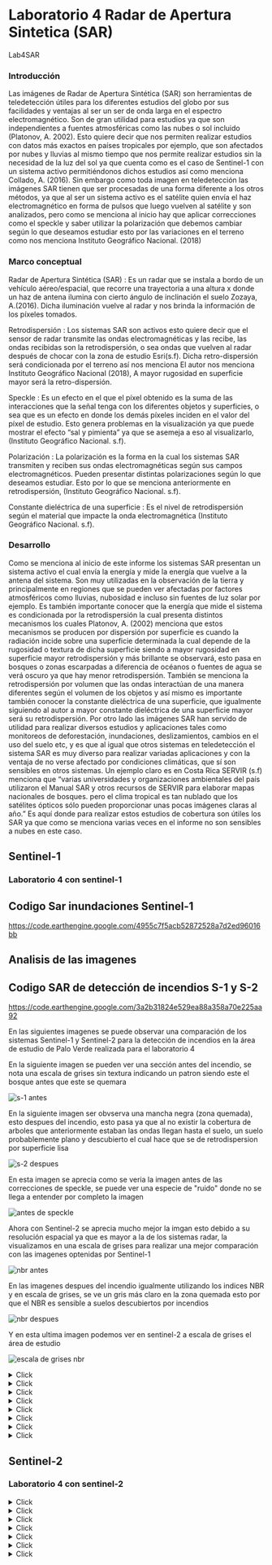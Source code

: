 # Laboratorio 4 Radar de Apertura Sintetica (SAR)

Lab4SAR




### Introducción 

Las imágenes de Radar de Apertura Sintética (SAR) son herramientas de teledetección útiles para los diferentes estudios del globo por sus facilidades y ventajas al ser un ser de onda larga en el espectro electromagnético. Son de gran utilidad para estudios ya que son independientes a fuentes atmosféricas como las nubes o sol incluido (Platonov, A. 2002). 
Esto quiere decir que nos permiten realizar estudios con datos más exactos en países tropicales por ejemplo, que son afectados por nubes y lluvias al mismo tiempo que nos permite realizar estudios sin la necesidad de la luz del sol ya que cuenta como es el caso de Sentinel-1 con un sistema activo permitiéndonos dichos estudios así como menciona Collado, A. (2016).
Sin embargo como toda imagen en teledetección las imágenes SAR tienen que ser procesadas de una forma diferente a los otros métodos, ya que al ser un sistema activo es el satélite quien envía el haz electromagnético en forma de pulsos que luego vuelven al satélite y son analizados, pero como se menciona al inicio hay que aplicar correcciones como el speckle y saber utilizar la polarización que debemos cambiar según lo que deseamos estudiar esto por las variaciones en el terreno como nos menciona Instituto Geográfico Nacional. (2018)


### Marco conceptual

Radar de Apertura Sintética (SAR) : Es un radar que se instala a bordo de un vehículo aéreo/espacial, que recorre una trayectoria a una altura x donde un haz de antena ilumina con cierto ángulo de inclinación el suelo Zozaya, A.(2016). Dicha iluminación vuelve al radar y nos brinda la información de los píxeles tomados.

Retrodispersión : Los sistemas SAR son activos esto quiere decir que el sensor de radar transmite las ondas electromagnéticas y las recibe, las ondas recibidas son la retrodispersión, o sea ondas que vuelven al radar después de chocar con la zona de estudio Esri(s.f). Dicha retro-dispersión será condicionada por el terreno así nos menciona El autor nos menciona Instituto Geográfico Nacional (2018), A mayor rugosidad en superficie mayor será la retro-dispersión.

Speckle : Es un efecto en el que el píxel obtenido es la suma de las interacciones que la señal tenga con los diferentes objetos y superficies, o sea que es un efecto en donde los demás píxeles inciden en el valor del píxel de estudio. Esto genera problemas en la visualización ya que puede mostrar el efecto “sal y pimienta” ya que se asemeja a eso al visualizarlo, (Instituto Geográfico Nacional. s.f).

Polarización : La polarización es la forma en la cual los sistemas SAR transmiten y reciben sus ondas electromagnéticas según sus campos electromagnéticos. Pueden presentar distintas polarizaciones según lo que deseamos estudiar. Esto por lo que se menciona anteriormente en retrodispersión, (Instituto Geográfico Nacional. s.f).

Constante dieléctrica de una superficie : Es el nivel de retrodispersión según el material que impacte la onda electromagnética (Instituto Geográfico Nacional. s.f).

### Desarrollo
	
Como se menciona al inicio de este informe los sistemas SAR presentan un sistema activo el cual envía la energía y mide la energía que vuelve a la antena del sistema. Son muy utilizadas en la observación de la tierra y principalmente en regiones que se pueden ver afectadas por factores atmosféricos como lluvias, nubosidad e incluso sin fuentes de luz solar por ejemplo.
Es también importante conocer que la energía que mide el sistema es condicionada por la retrodispersión la cual presenta distintos mecanismos los cuales Platonov, A. (2002) menciona que estos mecanismos se producen por dispersión por superficie es cuando la radiación incide sobre una superficie determinada la cual depende de la rugosidad o textura de dicha superficie siendo a mayor rugosidad en superficie mayor retrodispersión y más brillante se observará, esto pasa en bosques o zonas escarpadas a diferencia de océanos o fuentes de agua se verá oscuro ya que hay menor retrodispersión. También se menciona la retrodispersión por volumen que las ondas interactúan de una manera diferentes según el volumen de los objetos y así mismo es importante también conocer la constante dieléctrica de una superficie, que igualmente siguiendo al autor a mayor constante dieléctrica de una superficie mayor será su retrodispersión. 
Por otro lado las imágenes SAR han servido de utilidad para realizar diversos estudios y aplicaciones tales como monitoreos de deforestación, inundaciones, deslizamientos, cambios en el uso del suelo etc, y es que al igual que otros sistemas en teledetección el sistema SAR es muy diverso para realizar variadas aplicaciones y con la ventaja de no verse afectado por condiciones climáticas, que sí son sensibles en otros sistemas.
Un ejemplo claro es en Costa Rica SERVIR (s.f) menciona que  “varias universidades y organizaciones ambientales del país utilizaron el Manual SAR y otros recursos de SERVIR para elaborar mapas nacionales de bosques. pero el clima tropical es tan nublado que los satélites ópticos sólo pueden proporcionar unas pocas imágenes claras al año.” Es aquí donde para realizar estos estudios de cobertura son útiles los SAR ya que como se menciona varias veces en el informe no son sensibles a nubes en este caso. 


## Sentinel-1
### Laboratorio 4 con sentinel-1

## Codigo Sar inundaciones Sentinel-1
https://code.earthengine.google.com/4955c7f5acb52872528a7d2ed96016bb

## Analisis de las imagenes





## Codigo SAR de detección de incendios S-1 y S-2
https://code.earthengine.google.com/3a2b31824e529ea88a358a70e225aa92



En las siguientes imagenes se puede observar una comparación de los sistemas Sentinel-1 y Sentinel-2 para la detección de incendios en la área de estudio de Palo Verde realizada para el laboratorio 4




En la siguiente imagen se pueden ver una sección antes del incendio, se nota una escala de grises sin textura indicando un patron siendo este el bosque antes que este se quemara 


![s-1 antes](https://github.com/JosephVillarrealVega/LAB4/blob/e7a7e9a562da094e01d9c40425a8dd42693932f9/S-1%20antes%20del%20incendio.PNG)

En la siguiente imagen ser obvserva una mancha negra (zona quemada), esto despues del incendio, esto pasa ya que al no existir la cobertura de arboles que anteriormente estaban las ondas llegan hasta el suelo, un suelo probablemente plano y descubierto el cual hace que se de retrodispersion por superficie lisa


![s-2 despues](https://github.com/JosephVillarrealVega/LAB4/blob/a9669990d53c2eafe05011170403fa31738f18cd/S-1%20despues%20del%20incendio.PNG)

En esta imagen se aprecia como se veria la imagen antes de las correcciones de speckle, se puede ver una especie de "ruido" donde no se llega a entender por completo la imagen


![antes de speckle](https://github.com/JosephVillarrealVega/LAB4/blob/e7a7e9a562da094e01d9c40425a8dd42693932f9/S-1%20antes%20del%20incendio%20sin%20speckle.PNG)

Ahora con Sentinel-2 se aprecia mucho mejor la imgan esto debido a su resolución espacial ya que es mayor a la de los sistemas radar, la visualizamos en una escala de grises para realizar una mejor comparación con las imagenes optenidas por Sentinel-1 


![nbr antes](https://github.com/JosephVillarrealVega/LAB4/blob/e7a7e9a562da094e01d9c40425a8dd42693932f9/NBR%20antes%20del%20incendio.PNG)

En las imagenes despues del incendio igualmente utilizando los indices NBR y en escala de grises, se ve un gris más claro en la zona quemada esto por que el NBR es sensible a suelos descubiertos por incendios


![nbr despues](https://github.com/JosephVillarrealVega/LAB4/blob/e7a7e9a562da094e01d9c40425a8dd42693932f9/NBR%20despues%20del%20incendio.PNG)

Y en esta ultima imagen podemos ver en sentinel-2 a escala de grises el área de estudio


![escala de grises nbr](https://github.com/JosephVillarrealVega/LAB4/blob/e7a7e9a562da094e01d9c40425a8dd42693932f9/dNBR%20a%20escala%20de%20grises.PNG)




<details>
  <summary>Click</summary>
  Se importa las capas y el ROI de Palo Verde
  
```js
var roi = ee.FeatureCollection('projects/mtb2023-399203/assets/Palo_verde');
Map.addLayer(roi, {color: 'green'}, 'ROI');
Map.centerObject(roi, 12);

```

</details>


<details>
  <summary>Click</summary>
  Se llama la colección de imagenes de S1, escogiendo la polarización y la orita en este caso desendente
  
```js
var s1 = ee.ImageCollection('COPERNICUS/S1_GRD')
        //.filter(ee.Filter.listContains('transmitterReceiverPolarisation', 'VV','VH'))
        .filter(ee.Filter.eq('instrumentMode', 'IW'))
        .filter(ee.Filter.eq('orbitProperties_pass', 'DESCENDING')) // puede ajustar a ASCENDING
        .filterBounds(roi)
        Map.addLayer( beforeinc,{bands: ['VV'], min: -15, max: -5, gamma: 1.2}, 'antes del incendio sin speckle', 0);

```

</details>

<details>
  <summary>Click</summary>
  Se reduce el speckle o riudo, utilizando un filtro
  
```js
//filtro para reducir el speckle
var SMOOTHING_RADIUS = 50;
var beforeinc = beforeinc.focal_mean(SMOOTHING_RADIUS, 'circle', 'meters');
var afterinc = afterinc.focal_mean(SMOOTHING_RADIUS, 'circle', 'meters');

```

</details>

<details>
  <summary>Click</summary>
  Se seleccionan las bandas según el estudio realizado para visualizar la zona en este caso se utiliza VV
  
```js
var visualization = {
  bands: ['VH'],  
  min: -20,
  max: -5,
};

```

</details>

<details>
  <summary>Click</summary>
  Se añaden las capas de visualizacion tanto antes como despues del incendio
  
```js
Map.addLayer( beforeinc,visualization, 'antes del incendio',0);
Map.addLayer(afterinc, visualization, 'despues del incendio',0);

```

</details>

<details>
  <summary>Click</summary>
  Se realiza una combinación para unir el antes y el despues en una sola imagen y su visualización
  
```js
var coll = beforeinc.addBands(afterinc)
print(coll, 'coleccion junta')
Map.addLayer(coll,imageVisParam, 'Sentinel-1')

```

</details>

<details>
  <summary>Click</summary>
  Se realiza una expresión combinando dos bandas para medir el indice de cambio de las imagenes y su visualización
  
```js
var change = coll.expression ('VH / VH_1', {
    'VH': coll.select ('VH'),   
    'VH_1': coll.select ('VH_1')})
    .toDouble().rename('change');

Map.addLayer(change, {min: 0,max:2},'Raster de cambio', 0);
print(change, 'cambio')

var coll2 = coll.addBands(change)
print(coll2, 'coleccion junta con cambio')

```

</details>

<details>
  <summary>Click</summary>
  Se identifican las zonas quemadas mediante un umbral que nosotros proporcionamos y su visualización
  
```js
var DIFF_UPPER_THRESHOLD = 0.75; 
var zonas_quemadas = change.lt(DIFF_UPPER_THRESHOLD);
Map.addLayer(zonas_quemadas.updateMask(zonas_quemadas),{palette:"D5421E"},'zonas quemadas',1);

```

</details>


## Sentinel-2
### Laboratorio 4 con sentinel-2

<details>
  <summary>Click</summary>
  Para s2 utilizamos un emascaramiento en las nubes ya que no es un SAR, entonces lo primero es realizar esto
  
```js
function cloudMask(image){
  var scl = image.select('SCL');
  var mask = scl.eq(3).or(scl.gte(7).and(scl.lte(10)));
  return image.updateMask(mask.eq(0));
}

```

</details>


<details>
  <summary>Click</summary>
  Se llama a la colección de imagenes de s2 añadiendo el filtro de nuestro ROI y fechas del estudio
  
```js
var s2 = ee.ImageCollection("COPERNICUS/S2_SR_HARMONIZED").filterBounds(roi) 
  .filterDate('2023-01-01', '2023-12-31') 
  .filterBounds(roi) 
  .map(cloudMask) 
   print(s2)

```

</details>


<details>
  <summary>Click</summary>
  Se añaden los filtros para las fechas antes del incendio y despues del incendio
  
```js
var antes = s2.filter(ee.Filter.or(
 ee.Filter.date('2023-04-01', '2023-04-28')))
print(antes, 'antes del incendio s2');
var despues = s2.filter(ee.Filter.or(
 ee.Filter.date('2023-05-10', '2023-06-01')))
print( despues, 'despues del incendio s2');

```

</details>


<details>
  <summary>Click</summary>
  Se añaden las dos colecciones (antes y despues) en una sola imagen
  
```js
var antes2 = antes.mosaic().clip(roi) 
var despues2 =  despues.mosaic().clip(roi)
print(antes, 'imagen antes del incendio')
print(despues, 'imagen despues del incendio')

```

</details>


<details>
  <summary>Click</summary>
  Se añaden las dos colecciones (antes y despues) en una sola imagen y su visualización
  
```js
var antes2 = antes.mosaic().clip(roi) 
var despues2 =  despues.mosaic().clip(roi)
print(antes, 'imagen antes del incendio')
print(despues, 'imagen despues del incendio')
Map.addLayer( antes2,{bands: ['B4', 'B3', 'B2'], min: 354.3920564417735, max: 1282.2158558183125, gamma: 1.2}, 'antes del incendio s2', 0);


```

</details>


<details>
  <summary>Click</summary>
  Se realiza una expresion para los indices de vegetacion en este caso nbr indice normalizado de area quemada y su visualización
  
```js
var preNBR = antes2.normalizedDifference(['B8', 'B12']).rename('nbr');
var postNBR = despues2.normalizedDifference(['B8', 'B12']).rename('nbr');
print(preNBR)

Map.addLayer(preNBR, 
{bands: ['nbr'], min: 0.018902123252200934, max:0.7007203002942072 , gamma: 1.2}, 'nbr antes'); 

Map.addLayer(postNBR, 
{bands: ['nbr'], min: 0.018902123252200934, max:0.7007203002942072 , gamma: 1.2}, 'nbr despues');

var dNBR_unscaled = preNBR.subtract(postNBR);
var dNBR = dNBR_unscaled.multiply(1000);

print("Difference Normalized Burn Ratio: ", dNBR);
var grey = ['white', 'black'];

Map.addLayer(preNBR, {min: -1, max: 1, palette: grey}, 'Prefire Normalized Burn Ratio');
Map.addLayer(postNBR, {min: -1, max: 1, palette: grey}, 'Postfire Normalized Burn Ratio');
Map.addLayer(dNBR, {min: -1000, max: 1000, palette: grey}, 'dNBR greyscale');

```

</details>


<details>
  <summary>Click</summary>
  Por ultimo en s2 para visualizar con colores se añade lo siguiente segun la clasificación deseada para el umbral de zonas quemadas y añadimos los codigos de colores para diferenciarla
  
```js
var sld_intervals =
  '<RasterSymbolizer>' +
    '<ColorMap type="intervals" extended="false" >' +
      '<ColorMapEntry color="#ffffff" quantity="-500" label="-500"/>' +
      '<ColorMapEntry color="#7a8737" quantity="-250" label="-250" />' +
      '<ColorMapEntry color="#acbe4d" quantity="-100" label="-100" />' +
      '<ColorMapEntry color="#0ae042" quantity="100" label="100" />' +
      '<ColorMapEntry color="#fff70b" quantity="270" label="270" />' +
      '<ColorMapEntry color="#ffaf38" quantity="440" label="440" />' +
      '<ColorMapEntry color="#ff641b" quantity="660" label="660" />' +
      '<ColorMapEntry color="#a41fd6" quantity="2000" label="2000" />' +
    '</ColorMap>' +
  '</RasterSymbolizer>';

Map.addLayer(dNBR.sldStyle(sld_intervals), {}, 'dNBR classified');

var thresholds = ee.Image([-1000, -251, -101, 99, 269, 439, 659, 2000]);
var classified = dNBR.lt(thresholds).reduce('sum').toInt();


```

</details>




